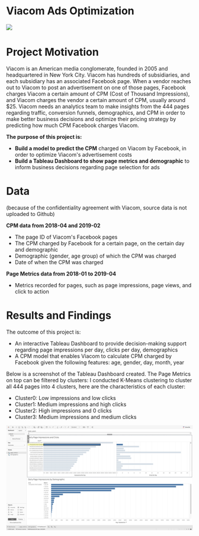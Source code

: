 # Viacom Ads Optimization
![](https://d21buns5ku92am.cloudfront.net/33601/images/330519-VIMN%20logo-01222e-large-1568697452.png)

# Project Motivation
Viacom is an American media conglomerate, founded in 2005 and headquartered in New York City. Viacom has hundreds of subsidiaries, and each subsidiary has an associated Facebook page. When a vendor reaches out to Viacom to post an advertisement on one of those pages, Facebook charges Viacom a certain amount of CPM (Cost of Thousand Impressions), and Viacom charges the vendor a certain amount of CPM, usually around $25. Viacom needs an analytics team to make insights from the 444 pages regarding traffic, conversion funnels, demographics, and CPM in order to make better business decisions and optimize their pricing strategy by predicting how much CPM Facebook charges Viacom.

**The purpose of this project is:**
- **Build a model to predict the CPM** charged on Viacom by Facebook, in order to optimize Viacom's advertisement costs
- **Build a Tableau Dashboard to show page metrics and demographic** to inform business decisions regarding page selection for ads

# Data
(because of the confidentiality agreement with Viacom, source data is not uploaded to Github)

**CPM data from 2018-04 and 2019-02**
- The page ID of Viacom's Facebook pages
- The CPM charged by Facebook for a certain page, on the certain day and demographic
- Demographic (gender, age group) of which the CPM was charged
- Date of when the CPM was charged

**Page Metrics data from 2018-01 to 2019-04**
- Metrics recorded for pages, such as page impressions, page views, and click to action

# Results and Findings
The outcome of this project is:
- An interactive Tableau Dashboard to provide decision-making support regarding page impressions per day, clicks per day, demographics
- A CPM model that enables Viacom to calculate CPM charged by Facebook given the following features: age, gender, day, month, year

Below is a screenshot of the Tableau Dashboard created. The Page Metrics on top can be filtered by clusters: I conducted K-Means clustering to cluster all 444 pages into 4 clusters, here are the characteristics of each cluster:

- Cluster0: Low impressions and low clicks
- Cluster1: Medium impressions and high clicks
- Cluster2: High impressions and 0 clicks
- Cluster3: Medium impressions and medium clicks

![](https://github.com/kevingao1136/Viacom_ads_optimization/blob/master/tableau_data/Dashboard.png)
